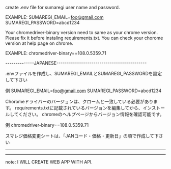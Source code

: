 create .env file for sumaregi user name and password.

EXAMPLE:
SUMAREGI_EMAIL=foo@gmail.com
SUMAREGI_PASSWORD=abcd1234

Your chromedriver-binary version need to same as your chrome version.
Please fix it before instaling requirements.txt.
You can check your chorome version at help page on chrome.

EXAMPLE:
chromedriver-binary==108.0.5359.71

--------------JAPANESE--------------------------------------------

.envファイルを作成し、SUMAREGI_EMAILとSUMAREGI_PASSWORDを設定して下さい

例
SUMAREGI_EMAIL=foo@gmail.com
SUMAREGI_PASSWORD=abcd1234

Choromeドライバーのバージョンは、クロームと一致している必要があります。
requirements.txtに記載されているバージョンを編集してから、インストールしてください。
chromeのヘルプページからバージョン情報を確認可能です。

例
chromedriver-binary==108.0.5359.71

スマレジ価格変更シートは、「JANコード・価格・更新日」の順で作成して下さい

-----------------------------------------------------------------
-----------------------------------------------------------------
note: I WILL CREATE WEB APP WITH API.
